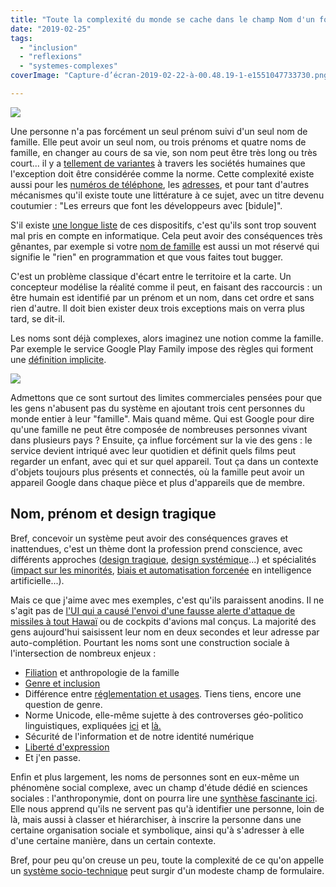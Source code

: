 ```yaml
---
title: "Toute la complexité du monde se cache dans le champ Nom d'un formulaire"
date: "2019-02-25"
tags:
  - "inclusion"
  - "reflexions"
  - "systemes-complexes"
coverImage: "Capture-d’écran-2019-02-22-à-00.48.19-1-e1551047733730.png"

---
```


![](/assets/images/Capture-d’écran-2019-02-22-à-00.48.19-1-e1551047733730.png)

Une personne n'a pas forcément un seul prénom suivi d'un seul nom de famille. Elle peut avoir un seul nom, ou trois prénoms et quatre noms de famille, en changer au cours de sa vie, son nom peut être très long ou très court... il y a [tellement de variantes](https://shinesolutions.com/2018/01/08/falsehoods-programmers-believe-about-names-with-examples) à travers les sociétés humaines que l'exception doit être considérée comme la norme. Cette complexité existe aussi pour les [numéros de téléphone](https://github.com/googlei18n/libphonenumber/blob/master/FALSEHOODS.md), les [adresses](https://www.mjt.me.uk/posts/falsehoods-programmers-believe-about-addresses), et pour tant d'autres mécanismes qu'il existe toute une littérature à ce sujet, avec un titre devenu coutumier : "Les erreurs que font les développeurs avec \[bidule\]".

S'il existe [une longue liste](https://github.com/kdeldycke/awesome-falsehood/blob/master/README.md) de ces dispositifs, c'est qu'ils sont trop souvent mal pris en compte en informatique. Cela peut avoir des conséquences très gênantes, par exemple si votre [nom de famille](https://www.wired.com/2015/11/null/) est aussi un mot réservé qui signifie le "rien" en programmation et que vous faites tout bugger.

C'est un problème classique d'écart entre le territoire et la carte. Un concepteur modélise la réalité comme il peut, en faisant des raccourcis : un être humain est identifié par un prénom et un nom, dans cet ordre et sans rien d'autre. Il doit bien exister deux trois exceptions mais on verra plus tard, se dit-il.

Les noms sont déjà complexes, alors imaginez une notion comme la famille. Par exemple le service Google Play Family impose des règles qui forment une [définition implicite](https://twitter.com/edent/status/846270908138426369).

![](/assets/images/C76O4a6W0AENhCT.jpg-large.jpg)

Admettons que ce sont surtout des limites commerciales pensées pour que les gens n'abusent pas du système en ajoutant trois cent personnes du monde entier à leur "famille". Mais quand même. Qui est Google pour dire qu'une famille ne peut être composée de nombreuses personnes vivant dans plusieurs pays ? Ensuite, ça influe forcément sur la vie des gens : le service devient intriqué avec leur quotidien et définit quels films peut regarder un enfant, avec qui et sur quel appareil. Tout ça dans un contexte d'objets toujours plus présents et connectés, où la famille peut avoir un appareil Google dans chaque pièce et plus d'appareils que de membre.

## Nom, prénom et design tragique

Bref, concevoir un système peut avoir des conséquences graves et inattendues, c'est un thème dont la profession prend conscience, avec différents approches ([design tragique](https://www.tragicdesign.com/), [design systémique](https://en.m.wikipedia.org/wiki/Systemic_design?wprov=sfla1)...) et spécialités ([impact sur les minorités](https://www.udeducation.org/product/diversity-and-design), [biais et automatisation forcenée](https://medium.com/s/story/the-seductive-diversion-of-solving-bias-in-artificial-intelligence-890df5e5ef53) en intelligence artificielle...).

Mais ce que j'aime avec mes exemples, c'est qu'ils paraissent anodins. Il ne s'agit pas de [l'UI qui a causé l'envoi d'une fausse alerte d'attaque de missiles à tout Hawaï](https://twitter.com/DesignUXUI/status/953305994804674561) ou de cockpits d'avions mal conçus. La majorité des gens aujourd'hui saisissent leur nom en deux secondes et leur adresse par auto-complétion. Pourtant les noms sont une construction sociale à l'intersection de nombreux enjeux :

- [Filiation](https://fr.wikipedia.org/wiki/Filiation) et anthropologie de la famille
- [Genre et inclusion](https://uxdesign.cc/designing-forms-for-gender-diversity-and-inclusion-d8194cf1f51)
- Différence entre [réglementation et usages](https://www.nouvelobs.com/rue89/rue89-nos-vies-connectees/20111016.RUE4957/galere-quotidienne-garder-son-nom-de-naissance-quand-on-est-mariee.html). Tiens tiens, encore une question de genre.
- Norme Unicode, elle-même sujette à des controverses géo-politico linguistiques, expliquées [ici](https://en.wikipedia.org/wiki/Han_unification) et [là.](https://modelviewculture.com/pieces/i-can-text-you-a-pile-of-poo-but-i-cant-write-my-name)
- Sécurité de l'information et de notre identité numérique
- [Liberté d'expression](https://www.eff.org/issues/anonymity)
- Et j'en passe.

Enfin et plus largement, les noms de personnes sont en eux-même un phénomène social complexe, avec un champ d'étude dédié en sciences sociales : l'anthroponymie, dont on pourra lire une [synthèse fascinante ici](https://www.persee.fr/doc/lgge_0458-726x_1982_num_16_66_1127). Elle nous apprend qu'ils ne servent pas qu'à identifier une personne, loin de là, mais aussi à classer et hiérarchiser, à inscrire la personne dans une certaine organisation sociale et symbolique, ainsi qu'à s'adresser à elle d'une certaine manière, dans un certain contexte.

Bref, pour peu qu'on creuse un peu, toute la complexité de ce qu'on appelle un [système socio-technique](https://jnd.org/norman_stappers_2016_designx_design_and_complex_sociotechnical_systems) peut surgir d'un modeste champ de formulaire.
